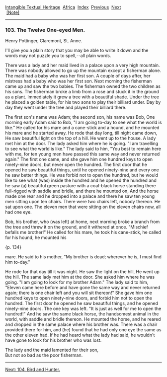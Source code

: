 [Intangible Textual Heritage](../../index)  [Africa](../index) 
[Index](index)  [Previous](jas102)  [Next](jas104)   
 [\[Note\]](jas103n)

------------------------------------------------------------------------

### 103. The Twelve One-eyed Men.

Henry Pottinger, Claremont, St. Anne.

I'll give you a plain story that you may be able to write it down and
the words may not puzzle you to spell,--all plain words.

There was a lady and her maid lived in a palace upon a very high
mountain. There was nobody allowed to go up the mountain except a
fisherman alone. The maid had a baby who was her first son. A couple of
days after, her mistress had a baby who was her first son. Next morning
the fisherman came up and saw the two babies. The fisherman owned the
two children as his sons. The fisherman broke a limb from a rose and
stuck it in the ground as a plant. Immediately it grew a tree with a
beautiful shade. Under the tree he placed a golden table, for his two
sons to play their billiard under. Day by day they went under the tree
and played their billiard there.

The first son's name was Adam; the second son, his name was Bob, One
morning early Adam said to Bob, "I am going to-day to see what the world
is like." He called for his mare and a cane-stick and a hound, and he
mounted his mare and he started away. He rode that day long, till night
came down, He saw beautiful light on the top of a hill. He went up to
the house. A lady met him at the door. The lady asked him where he is
going. "I am travelling to see what the world is like." The lady said to
him, "You best to remain here with me, for ten young men have passed
this same way and never returned again." The first one came, and she
gave him one hundred keys to open ninety-nine doors, but never open the
hundred. The first door that he opened he saw beautiful things, until he
opened ninety-nine and every one he saw better things. He was forbid not
to open the hundred, but he would like to see what (was) inside the
hundred and he opened the hundred and he saw (a) beautiful green pasture
with a coal-black horse standing there full-rigged with saddle and
bridle, and there he mounted on, And the horse made one rear and he
dropped into a palace and there he saw ten young men sitting upon ten
chairs. There were two chairs left, nobody thereon. He sat upon one. The
eleven men that were sitting on the eleven chairs now, all had one eye.

Bob, his brother, who (was left) at home, next morning broke a branch
from the tree and threw it on the ground, and it withered at once.
"Mischief befalls me brother!" He called for his mare, he took his
cane-stick, he called for his hound, he mounted his

{p. 134}

mare. He said to his mother, "My brother is dead; wherever he is, I must
find him to-day."

He rode for that day till it was night. He saw the light on the hill, He
went up the hill. The same lady met him at the door. She asked him where
he was going. "I am going to look for my brother Adam." The lady said to
him, "Eleven came here before and have gone the same way and never
returned again; there is one chair left and you will sit thereon!" She
gave him one hundred keys to open ninety-nine doors, and forbid him not
to open the hundred. The first door he opened he saw beautiful things,
and he opened ninety-nine doors. The one key was left. "It is just as
well for me to open the hundred!" And he saw the same black horse, the
handsomest animal in the world, with saddle and bridle thereon. He
mounted the horse, and he reared and dropped in the same palace where
his brother was. There was a chair provided there for him, and (he)
found that he had only one eye the same as the other eleven had. If he
had heard what the lady had said, he wouldn't have gone to look for his
brother who was lost.

The lady and the maid lamented for their son,  
But not so bad as the poor fisherman.

------------------------------------------------------------------------

[Next: 104. Bird and Hunter.](jas104)
